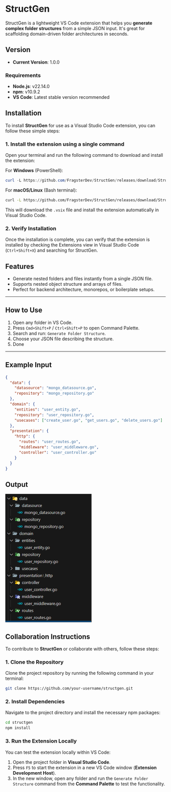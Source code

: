 # StructGen

StructGen is a lightweight VS Code extension that helps you **generate complex folder structures** from a simple JSON input. It's great for scaffolding domain-driven folder architectures in seconds.

## Version

- **Current Version**: 1.0.0

### Requirements

- **Node.js**: v22.14.0  
- **npm**: v10.9.2  
- **VS Code**: Latest stable version recommended


## Installation

To install **StructGen** for use as a Visual Studio Code extension, you can follow these simple steps:

### 1. Install the extension using a single command

Open your terminal and run the following command to download and install the extension:

For **Windows** (PowerShell):

```powershell
curl -L https://github.com/FragsterDev/StructGen/releases/download/StructGen/structgen-1.0.0.vsix -o structgen-1.0.0.vsix; code --install-extension structgen-1.0.0.vsix
```

For **macOS/Linux** (Bash terminal):
```bash
curl -L https://github.com/FragsterDev/StructGen/releases/download/StructGen/structgen-1.0.0.vsix -o structgen-1.0.0.vsix && code --install-extension structgen-1.0.0.vsix
```

This will download the `.vsix` file and install the extension automatically in Visual Studio Code.

### 2. Verify Installation

Once the installation is complete, you can verify that the extension is installed by checking the Extensions view in Visual Studio Code (`Ctrl+Shift+X`) and searching for StructGen.

## Features

- Generate nested folders and files instantly from a single JSON file.
- Supports nested object structure and arrays of files.
- Perfect for backend architecture, monorepos, or boilerplate setups.

---

## How to Use

1. Open any folder in VS Code.
2. Press `Cmd+Shift+P` / `Ctrl+Shift+P` to open Command Palette.
3. Search and run: `Generate Folder Structure`.
4. Choose your JSON file describing the structure.
5. Done

---

## Example Input

```json
{
  "data": {
    "datasource": "mongo_datasource.go",
    "repository": "mongo_repository.go"
  },
  "domain": {
    "entities": "user_entity.go",
    "repository": "user_repository.go",
    "usecases": ["create_user.go", "get_users.go", "delete_users.go"]
  },
  "presentation": {
    "http": {
      "routes": "user_routes.go",
      "middleware": "user_middleware.go",
      "controller": "user_controller.go"
    }
  }
}
```


## Output

![Output Image](example/output-example.png)


## Collaboration Instructions

To contribute to **StructGen** or collaborate with others, follow these steps:

### 1. Clone the Repository

Clone the project repository by running the following command in your terminal:

```bash
git clone https://github.com/your-username/structgen.git
```

### 2. Install Dependencies

Navigate to the project directory and install the necessary npm packages:

```bash
cd structgen
npm install
```

### 3. Run the Extension Locally

You can test the extension locally within VS Code:

1. Open the project folder in **Visual Studio Code**.
2. Press `F5` to start the extension in a new VS Code window (**Extension Development Host**).
3. In the new window, open any folder and run the `Generate Folder Structure` command from the **Command Palette** to test the functionality.
